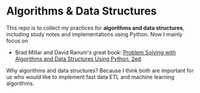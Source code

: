 # Algorithms & Data Structures

This repo is to collect my practices for **algorithms and data structures**, including study notes and implementations using Python. Now I mainly focus on 

- Brad Millar and David Ranum's great book: [Problem Solving with Algorithms and Data Structures Using Python, 2ed](http://interactivepython.org/runestone/static/pythonds/index.html).

Why algorithms and data structures? Because I think both are important for us who would like to implement fast data ETL and machine learning algorithms.
